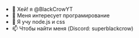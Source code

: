 - 👋 Хей! я @BlackCrowYT
- 👀 Меня интересует програмирование
- 🌱 Я учу node.js и css
- 📫 Чтобы найти меня (Discord: superblackcrow)
  

